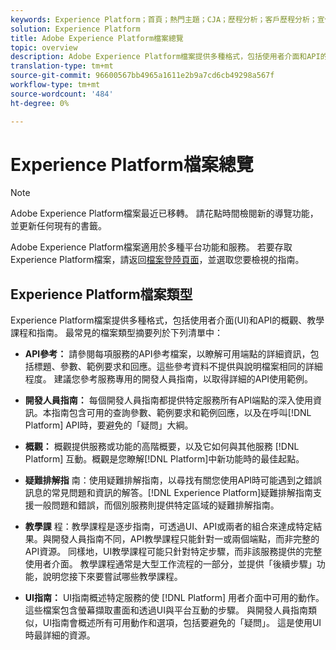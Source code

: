 ```yaml
---
keywords: Experience Platform；首頁；熱門主題；CJA；歷程分析；客戶歷程分析；宣傳協調；客戶歷程；歷程；歷程協調；功能；工作流程
solution: Experience Platform
title: Adobe Experience Platform檔案總覽
topic: overview
description: Adobe Experience Platform檔案提供多種格式，包括使用者介面和API的概觀、教學課程和指南。 以下是Experience Platform服務最常用的檔案類型簡介。
translation-type: tm+mt
source-git-commit: 96600567bb4965a1611e2b9a7cd6cb49298a567f
workflow-type: tm+mt
source-wordcount: '484'
ht-degree: 0%

---
```



# Experience Platform檔案總覽

>[!NOTE]
>
>Adobe Experience Platform檔案最近已移轉。 請花點時間檢閱新的導覽功能，並更新任何現有的書籤。

Adobe Experience Platform檔案適用於多種平台功能和服務。 若要存取Experience Platform檔案，請返回[檔案登陸頁面](https://experienceleague.adobe.com/docs/experience-platform.html)，並選取您要檢視的指南。

## Experience Platform檔案類型

Experience Platform檔案提供多種格式，包括使用者介面(UI)和API的概觀、教學課程和指南。 最常見的檔案類型摘要列於下列清單中：

* **API參考：** 請參閱每項服務的API參考檔案，以瞭解可用端點的詳細資訊，包括標題、參數、範例要求和回應。這些參考資料不提供與說明檔案相同的詳細程度。 建議您參考服務專用的開發人員指南，以取得詳細的API使用範例。

* **開發人員指南：** 每個開發人員指南都提供特定服務所有API端點的深入使用資訊。本指南包含可用的查詢參數、範例要求和範例回應，以及在呼叫[!DNL Platform] API時，要避免的「疑問」大綱。

* **概觀：** 概觀提供服務或功能的高階概要，以及它如何與其他服務 [!DNL Platform] 互動。概觀是您瞭解[!DNL Platform]中新功能時的最佳起點。

* **疑難排解指** 南：使用疑難排解指南，以尋找有關您使用API時可能遇到之錯誤訊息的常見問題和資訊的解答。[!DNL Experience Platform]疑難排解指南支援一般問題和錯誤，而個別服務則提供特定區域的疑難排解指南。

* **教學課** 程：教學課程是逐步指南，可透過UI、API或兩者的組合來達成特定結果。與開發人員指南不同，API教學課程只能針對一或兩個端點，而非完整的API資源。 同樣地，UI教學課程可能只針對特定步驟，而非該服務提供的完整使用者介面。 教學課程通常是大型工作流程的一部分，並提供「後續步驟」功能，說明您接下來要嘗試哪些教學課程。

* **UI指南：** UI指南概述特定服務的使 [!DNL Platform] 用者介面中可用的動作。這些檔案包含螢幕擷取畫面和透過UI與平台互動的步驟。 與開發人員指南類似，UI指南會概述所有可用動作和選項，包括要避免的「疑問」。 這是使用UI時最詳細的資源。

